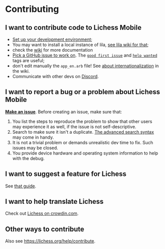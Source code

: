 # Contributing

## I want to contribute code to Lichess Mobile

- [Set up your development environment](https://docs.flutter.dev/get-started/install);
- You may want to install a local instance of lila, [see lila wiki for that](https://github.com/lichess-org/lila/wiki/Lichess-Development-Onboarding);
- check the [wiki](https://github.com/lichess-org/mobile/wiki) for more documentation
- [Pick a GitHub issue to work on](https://github.com/lichess-org/mobile/issues).
The [`good first issue`](https://github.com/lichess-org/mobile/labels/good%20first%20issue)
and [`help wanted`](https://github.com/lichess-org/mobile/labels/help%20wanted)
tags are useful;
- don't edit manually the `app_en.arb` file! See [about internationalization](https://github.com/lichess-org/mobile/wiki/About-internationalisation) in the wiki.
- Communicate with other devs on [Discord](https://discord.gg/lichess).

## I want to report a bug or a problem about Lichess Mobile

[**Make an issue**](https://github.com/lichess-org/mobile/issues/new).
Before creating an issue, make sure that:

1. You list the steps to reproduce the problem to show that other users may
experience it as well, if the issue is not self-descriptive.
2. Search to make sure it isn't a duplicate. [The advanced search syntax](https://help.github.com/articles/searching-issues/) may come in handy.
3. It is not a trivial problem or demands unrealistic dev time to fix. Such
issues may be closed.
4. You provide device hardware and operating system information to help with the
debug.

## I want to suggest a feature for Lichess

See [that guide](https://github.com/lichess-org/lila/blob/master/CONTRIBUTING.md#i-want-to-suggest-a-feature-for-lichess).

## I want to help translate Lichess

Check out [Lichess on crowdin.com](https://crowdin.com/project/lichess).

## Other ways to contribute

Also see https://lichess.org/help/contribute.
